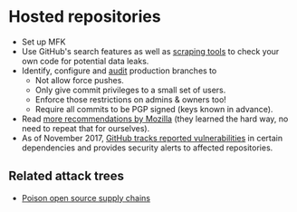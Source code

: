 # Hosted repositories

* Set up MFK
* Use GitHub's search features as well as [scraping tools](https://github.com/tymyrddin/qyrvunth/tree/main/repositories) to check your own code for potential data leaks.
* Identify, configure and [audit](https://github.com/mozilla-services/GitHub-Audit) production branches to
  * Not allow force pushes.
  * Only give commit privileges to a small set of users.
  * Enforce those restrictions on admins & owners too!
  * Require all commits to be PGP signed (keys known in advance).
* Read [more recommendations by Mozilla](https://wiki.mozilla.org/GitHub/Repository_Security) (they learned the hard way, no need to repeat that for ourselves).
* As of November 2017, [GitHub tracks reported vulnerabilities](https://help.github.com/articles/about-security-alerts-for-vulnerable-dependencies/) in certain dependencies and provides security alerts to affected repositories.

## Related attack trees

* [Poison open source supply chains](attack-trees:docs/cicd/supply-chain)